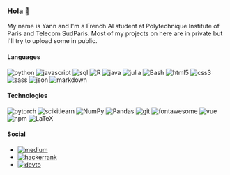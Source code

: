 ### Hola 👋

My name is Yann and I'm a French AI student at Polytechnique Institute of Paris and Telecom SudParis.
Most of my projects on here are in private but I'll try to upload some in public.


#### Languages

![python](https://img.shields.io/badge/Python-FFD343?style=for-the-badge&logo=python&logoColor=blue)
![javascript](https://img.shields.io/badge/JavaScript-323330?style=for-the-badge&logo=javascript&logoColor=F7DF1E)
![sql](https://img.shields.io/badge/Sql-grey?style=for-the-badge&logo=sql&logoColor=darkblue)
![R](https://img.shields.io/badge/R-skyblue?style=for-the-badge&logo=r&logoColor=white)
![java](https://img.shields.io/badge/Java-FF5733?style=for-the-badge&logo=java&logoColor=beige)
![julia](https://img.shields.io/badge/Julia-green?style=for-the-badge&logo=julia&logoColor=C560FB)
![Bash](https://img.shields.io/badge/Bash-FF69B4?style=for-the-badge&logo=gnu-bash&logoColor=white)
![html5](https://img.shields.io/badge/HTML5-E34F26?style=for-the-badge&logo=html5&logoColor=white)
![css3](https://img.shields.io/badge/CSS3-1572B6?style=for-the-badge&logo=css3&logoColor=white)
![sass](https://img.shields.io/badge/Sass-CC6699?style=for-the-badge&logo=sass&logoColor=white)
![json](https://img.shields.io/badge/json-5E5C5C?style=for-the-badge&logo=json&logoColor=white)
![markdown](https://img.shields.io/badge/Markdown-000000?style=for-the-badge&logo=markdown&logoColor=white)

#### Technologies

![pytorch](https://img.shields.io/badge/PyTorch-FFD343?style=for-the-badge&logo=pytorch&logoColor=red)
![scikitlearn](https://img.shields.io/badge/Scikit_Learn-E28743?style=for-the-badge&logo=scikit-learn&logoColor=blue)
![NumPy](https://img.shields.io/badge/Numpy-068183?style=for-the-badge&logo=numpy&logoColor=white) 
![Pandas](https://img.shields.io/badge/pandas-001795?style=for-the-badge&logo=pandas&logoColor=white)
![git](https://img.shields.io/badge/Git-F05032?style=for-the-badge&logo=git&logoColor=white)
![fontawesome](https://img.shields.io/badge/Font_Awesome-339AF0?style=for-the-badge&logo=fontawesome&logoColor=white)
![vue](https://img.shields.io/badge/Vue.js-35495E?style=for-the-badge&logo=vuedotjs&logoColor=4FC08D)
![npm](https://img.shields.io/badge/npm-CB3837?style=for-the-badge&logo=npm&logoColor=white)
![LaTeX](https://img.shields.io/badge/Latex-F789F7?style=for-the-badge&logo=latex&logoColor=white)

#### Social

- [![medium](https://img.shields.io/badge/medium-white?style=for-the-badge&logo=medium&logoColor=0A0A0A)](https://medium.com/@yannmillet)
- [![hackerrank](https://img.shields.io/badge/hackerrank-white?style=for-the-badge&logo=hackerrank&logoColor=green)](https://www.hackerrank.com/milletyann)
- [![devto](https://img.shields.io/badge/dev.to-0A0A0A?style=for-the-badge&logo=devdotto&logoColor=white)](https://dev.to/yannmillet)


